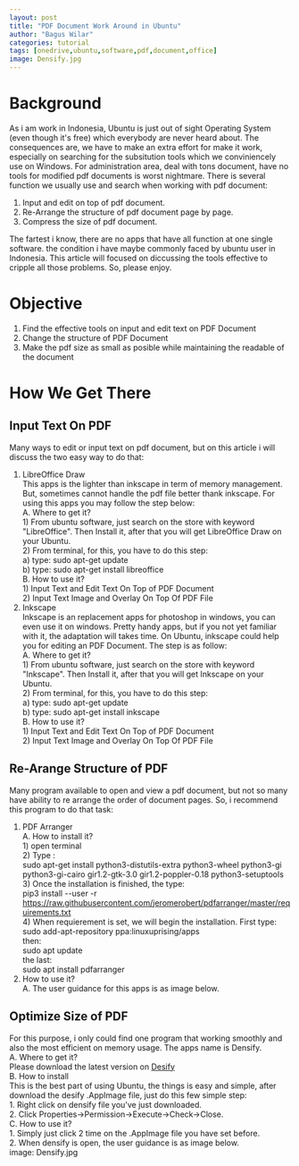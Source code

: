 ```yaml
---
layout: post
title: "PDF Document Work Around in Ubuntu"
author: "Bagus Wilar"
categories: tutorial
tags: [onedrive,ubuntu,software,pdf,document,office]
image: Densify.jpg
---
```




# Background
As i am work in Indonesia, Ubuntu is just out of sight Operating System (even though it's free) which everybody are never heard about. The consequences are, we have to make an extra effort for make it work, especially on searching for the subsitution tools which we conviniencely use on Windows. For administration area, deal with tons document, have no tools for modified pdf documents is worst nightmare.  There is several function we usually use and search when working with pdf document:
1. Input and edit on top of pdf document.
2. Re-Arrange the structure of pdf document page by page.
3. Compress the size of pdf document.

The fartest i know, there are no apps that have all function at one single software. the condition i have maybe commonly faced by ubuntu user in Indonesia. This article will focused on diccussing the tools effective to cripple all those problems. So, please enjoy.  
# Objective
1. Find the effective tools on input and edit text on PDF Document
2. Change the structure of PDF Document
3. Make the pdf size as small as posible while maintaining the readable of the document
# How We Get There
## Input Text On PDF
Many ways to edit or input text on pdf document, but on this article i will discuss the two easy way to do that:<br>
1. LibreOffice Draw <br>
    This apps is the lighter than inkscape in term of memory management. But, sometimes cannot handle the pdf file better thank inkscape. For using this apps you may   follow the step below:<br>
    A. Where to get it?<br>
         1) From ubuntu software, just search on the store with keyword "LibreOffice". Then Install it, after that you will get LibreOffice Draw on your Ubuntu.<br>
         2) From terminal, for this, you have to do this step:<br>
              a) type: sudo apt-get update<br>
              b) type: sudo apt-get install libreoffice<br>
    B. How to use it?<br>
         1) Input Text and Edit Text On Top of PDF Document<br>
         2) Input Text Image and Overlay On Top Of PDF File<br>
3. Inkscape<br>
    Inkscape is an replacement apps for photoshop in windows, you can even use it on windows. Pretty handy apps, but if you not yet familiar with it, the adaptation will takes time. On Ubuntu, inkscape could help you for editing an PDF Document. The step is as follow:<br>
     A. Where to get it?<br>
         1) From ubuntu software, just search on the store with keyword "Inkscape". Then Install it, after that you will get Inkscape on your Ubuntu.<br>
         2) From terminal, for this, you have to do this step:<br>
              a) type: sudo apt-get update<br>
              b) type: sudo apt-get install inkscape<br>
    B. How to use it?<br>
         1) Input Text and Edit Text On Top of PDF Document<br>
         2) Input Text Image and Overlay On Top Of PDF File<br>
## Re-Arange Structure of PDF
Many program available to open and view a pdf document, but not so many have ability to re arrange the order of document pages. So, i recommend this program to do that task:<br>
1. PDF Arranger<br>
    A. How to install it?<br>
         1) open terminal<br>
         2) Type : <br>
              sudo apt-get install python3-distutils-extra python3-wheel python3-gi python3-gi-cairo gir1.2-gtk-3.0 gir1.2-poppler-0.18 python3-setuptools <br>
         3) Once the installation is finished, the type:<br>
              pip3 install --user -r https://raw.githubusercontent.com/jeromerobert/pdfarranger/master/requirements.txt <br>
         4) When requierement is set, we will begin the installation. First type:<br>
               sudo add-apt-repository ppa:linuxuprising/apps <br>
               then: <br>
               sudo apt update <br>
               the last: <br>
               sudo apt install pdfarranger <br>
2. How to use it? <br>
    A. The user guidance for this apps is as image below. <br>
    
## Optimize Size of PDF <br>
For this purpose, i only could find one program that working smoothly and also the most efficient on memory usage. The apps name is Densify. <br>
A. Where to get it? <br>
     Please download the latest version on [Desify](https://github.com/hkdb/Densify/releases) <br>
B. How to install <br>
    This is the best part of using Ubuntu, the things is easy and simple, after download the desify .AppImage file, just do this few simple step: <br>
    1. Right click on densify file you've just downloaded. <br>
    2. Click Properties->Permission->Execute->Check->Close. <br>
C. How to use it? <br>
     1. Simply just click 2 time on the .AppImage file you have set before. <br>
     2. When densify is open, the user guidance is as image below. <br>
     image: Densify.jpg 
